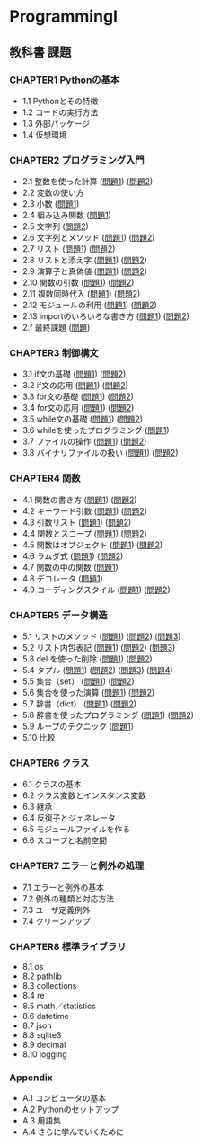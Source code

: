 # ProgrammingI

## 教科書 課題

### CHAPTER1 Pythonの基本

- 1.1 Pythonとその特徴
- 1.2 コードの実行方法
- 1.3 外部パッケージ
- 1.4 仮想環境

### CHAPTER2 プログラミング入門

- 2.1 整数を使った計算 ([問題1](CHAPTER02/Q2_1_1.py)) ([問題2](CHAPTER02/Q2_1_2.py))
- 2.2 変数の使い方 
- 2.3 小数 ([問題1](CHAPTER02/Q2_3_1.py))
- 2.4 組み込み関数 ([問題1](CHAPTER02/Q2_4_1.py))
- 2.5 文字列 ([問題2](CHAPTER02/Q2_5_2.py))
- 2.6 文字列とメソッド ([問題1](CHAPTER02/Q2_6_1.py)) ([問題2](CHAPTER02/Q2_6_2.py))
- 2.7 リスト ([問題1](CHAPTER02/Q2_7_1.py)) ([問題2](CHAPTER02/Q2_7_2.py))
- 2.8 リストと添え字 ([問題1](CHAPTER02/Q2_8_1.py)) ([問題2](CHAPTER02/Q2_8_2.py))
- 2.9 演算子と真偽値 ([問題1](CHAPTER02/Q2_9_1.py)) ([問題2](CHAPTER02/Q2_9_2.py))
- 2.10 関数の引数 ([問題1](CHAPTER02/Q2_10_1.py)) ([問題2](CHAPTER02/Q2_10_2.py))
- 2.11 複数同時代入 ([問題1](CHAPTER02/Q2_11_1.py)) ([問題2](CHAPTER02/Q2_11_2.py))
- 2.12 モジュールの利用 ([問題1](CHAPTER02/Q2_12_1.py)) ([問題2](CHAPTER02/Q2_12_2.py))
- 2.13 importのいろいろな書き方 ([問題1](CHAPTER02/Q2_13_1.py)) ([問題2](CHAPTER02/Q2_13_2.py))
- 2.f 最終課題 ([問題](CHAPTER02/Q2_final.py))

### CHAPTER3 制御構文

- 3.1 if文の基礎 ([問題1](CHAPTER03/Q3_1_1.py)) ([問題2](CHAPTER03/Q3_1_2.py))
- 3.2 if文の応用 ([問題1](CHAPTER03/Q3_2_1.py)) ([問題2](CHAPTER03/Q3_2_2.py))
- 3.3 for文の基礎 ([問題1](CHAPTER03/Q3_3_1.py)) ([問題2](CHAPTER03/Q3_3_2.py))
- 3.4 for文の応用 ([問題1](CHAPTER03/Q3_4_1.py)) ([問題2](CHAPTER03/Q3_4_2.py))
- 3.5 while文の基礎 ([問題1](CHAPTER03/Q3_5_1.py)) ([問題2](CHAPTER03/Q3_5_2.py))
- 3.6 whileを使ったプログラミング ([問題1](CHAPTER03/Q3_6_1.py)) 
- 3.7 ファイルの操作 ([問題1](CHAPTER03/Q3_7_1.py)) ([問題2](CHAPTER03/Q3_7_2.py))
- 3.8 バイナリファイルの扱い ([問題1](CHAPTER03/Q3_8_1.py)) ([問題2](CHAPTER03/Q3_8_2.py))

### CHAPTER4 関数

- 4.1 関数の書き方 ([問題1](CHAPTER04/Q4_1_1.py)) ([問題2](CHAPTER04/Q4_1_2.py))
- 4.2 キーワード引数 ([問題1](CHAPTER04/Q4_2_1.py)) ([問題2](CHAPTER04/Q4_2_2.py))
- 4.3 引数リスト ([問題1](CHAPTER04/Q4_3_1.py)) ([問題2](CHAPTER04/Q4_3_2.py))
- 4.4 関数とスコープ ([問題1](CHAPTER04/Q4_4_1.py)) ([問題2](CHAPTER04/Q4_4_2.py))
- 4.5 関数はオブジェクト ([問題1](CHAPTER04/Q4_5_1.py)) ([問題2](CHAPTER04/Q4_5_2.py))
- 4.6 ラムダ式 ([問題1](CHAPTER04/Q4_6_1.py)) ([問題2](CHAPTER04/Q4_6_2.py))
- 4.7 関数の中の関数 ([問題1](CHAPTER04/Q4_7_1.py))
- 4.8 デコレータ ([問題1](CHAPTER04/Q4_8_1.py))
- 4.9 コーディングスタイル ([問題1](CHAPTER04/Q4_9_1.py)) ([問題2](CHAPTER04/Q4_9_2.py))

### CHAPTER5 データ構造

- 5.1 リストのメソッド ([問題1](CHAPTER05/Q5_1_1.py)) ([問題2](CHAPTER05/Q5_1_2.py)) ([問題3](CHAPTER05/Q5_1_3.py))
- 5.2 リスト内包表記 ([問題1](CHAPTER05/Q5_2_1.py)) ([問題2](CHAPTER05/Q5_2_2.py)) ([問題3](CHAPTER05/Q5_2_3.py))
- 5.3 del を使った削除 ([問題1](CHAPTER05/Q5_3_1.py)) ([問題2](CHAPTER05/Q5_3_2.py))
- 5.4 タプル ([問題1](CHAPTER05/Q5_4_1.py)) ([問題2](CHAPTER05/Q5_4_2.py)) ([問題3](CHAPTER05/Q5_4_3.py)) ([問題4](CHAPTER05/Q5_4_4.py))
- 5.5 集合（set） ([問題1](CHAPTER05/Q5_5_1.py)) ([問題2](CHAPTER05/Q5_5_2.py))
- 5.6 集合を使った演算 ([問題1](CHAPTER05/Q5_6_1.py)) ([問題2](CHAPTER05/Q5_6_2.py))
- 5.7 辞書（dict） ([問題1](CHAPTER05/Q5_7_1.py)) ([問題2](CHAPTER05/Q5_7_2.py))
- 5.8 辞書を使ったプログラミング ([問題1](CHAPTER05/Q5_8_1.py)) ([問題2](CHAPTER05/Q5_8_2.py))
- 5.9 ループのテクニック ([問題1](CHAPTER05/Q5_9_1.py))
- 5.10 比較

### CHAPTER6 クラス

- 6.1 クラスの基本
- 6.2 クラス変数とインスタンス変数
- 6.3 継承
- 6.4 反復子とジェネレータ
- 6.5 モジュールファイルを作る
- 6.6 スコープと名前空間

### CHAPTER7 エラーと例外の処理

- 7.1 エラーと例外の基本
- 7.2 例外の種類と対応方法
- 7.3 ユーザ定義例外
- 7.4 クリーンアップ

### CHAPTER8 標準ライブラリ

- 8.1 os
- 8.2 pathlib
- 8.3 collections
- 8.4 re
- 8.5 math／statistics
- 8.6 datetime
- 8.7 json
- 8.8 sqlite3
- 8.9 decimal
- 8.10 logging

### Appendix

- A.1 コンピュータの基本
- A.2 Pythonのセットアップ
- A.3 用語集
- A.4 さらに学んでいくために

